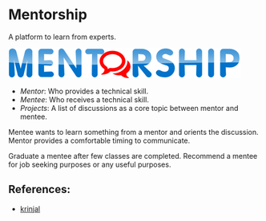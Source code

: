 # Mentorship

A platform to learn from experts.

![Logo](logo.png)

* *Mentor*: Who provides a technical skill.
* *Mentee*: Who receives a technical skill.
* *Projects*: A list of discussions as a core topic between mentor and mentee.

Mentee wants to learn something from a mentor and orients the discussion.
Mentor provides a comfortable timing to communicate.

Graduate a mentee after few classes are completed.
Recommend a mentee for job seeking purposes or any useful purposes.

## References:
- [krinjal](https://requestmentor.com/krinjal/2020/04/08/why-what-krinjal-menthorship.html)

